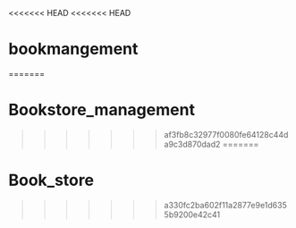 <<<<<<< HEAD
<<<<<<< HEAD
# bookmangement
<!--  -->
=======
# Bookstore_management
>>>>>>> af3fb8c32977f0080fe64128c44da9c3d870dad2
=======
# Book_store
>>>>>>> a330fc2ba602f11a2877e9e1d6355b9200e42c41
